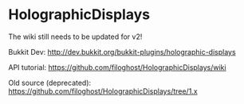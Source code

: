 HolographicDisplays
===================

The wiki still needs to be updated for v2!

Bukkit Dev: http://dev.bukkit.org/bukkit-plugins/holographic-displays

API tutorial: https://github.com/filoghost/HolographicDisplays/wiki

Old source (deprecated): https://github.com/filoghost/HolographicDisplays/tree/1.x